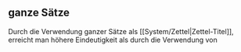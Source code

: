 
## ganze Sätze

Durch die Verwendung ganzer Sätze als [[System/Zettel|Zettel-Titel]], erreicht man höhere Eindeutigkeit als durch die Verwendung von